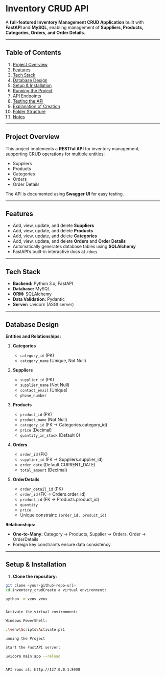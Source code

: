 # Inventory CRUD API

A **full-featured Inventory Management CRUD Application** built with **FastAPI** and **MySQL**, enabling management of **Suppliers, Products, Categories, Orders, and Order Details**.

---

## Table of Contents
1. [Project Overview](#project-overview)
2. [Features](#features)
3. [Tech Stack](#tech-stack)
4. [Database Design](#database-design)
5. [Setup & Installation](#setup--installation)
6. [Running the Project](#running-the-project)
7. [API Endpoints](#api-endpoints)
8. [Testing the API](#testing-the-api)
9. [Explanation of Creation](#explanation-of-creation)
10. [Folder Structure](#folder-structure)
11. [Notes](#notes)

---

## Project Overview
This project implements a **RESTful API** for inventory management, supporting CRUD operations for multiple entities:

- Suppliers
- Products
- Categories
- Orders
- Order Details

The API is documented using **Swagger UI** for easy testing.

---

## Features
- Add, view, update, and delete **Suppliers**
- Add, view, update, and delete **Products**
- Add, view, update, and delete **Categories**
- Add, view, update, and delete **Orders** and **Order Details**
- Automatically generates database tables using **SQLAlchemy**
- FastAPI’s built-in interactive docs at `/docs`

---

## Tech Stack
- **Backend:** Python 3.x, FastAPI
- **Database:** MySQL
- **ORM:** SQLAlchemy
- **Data Validation:** Pydantic
- **Server:** Uvicorn (ASGI server)

---

## Database Design

**Entities and Relationships:**

1. **Categories**
   - `category_id` (PK)
   - `category_name` (Unique, Not Null)

2. **Suppliers**
   - `supplier_id` (PK)
   - `supplier_name` (Not Null)
   - `contact_email` (Unique)
   - `phone_number`

3. **Products**
   - `product_id` (PK)
   - `product_name` (Not Null)
   - `category_id` (FK → Categories.category_id)
   - `price` (Decimal)
   - `quantity_in_stock` (Default 0)

4. **Orders**
   - `order_id` (PK)
   - `supplier_id` (FK → Suppliers.supplier_id)
   - `order_date` (Default CURRENT_DATE)
   - `total_amount` (Decimal)

5. **OrderDetails**
   - `order_detail_id` (PK)
   - `order_id` (FK → Orders.order_id)
   - `product_id` (FK → Products.product_id)
   - `quantity`
   - `price`
   - Unique constraint: `(order_id, product_id)`

**Relationships:**
- **One-to-Many:** Category → Products, Supplier → Orders, Order → OrderDetails
- Foreign key constraints ensure data consistency.

---

## Setup & Installation

1. **Clone the repository:**
```bash
git clone <your-github-repo-url>
cd inventory_crudCreate a virtual environment:

python -m venv venv


Activate the virtual environment:

Windows PowerShell:

.\venv\Scripts\Activate.ps1

unning the Project

Start the FastAPI server:

uvicorn main:app --reload


API runs at: http://127.0.0.1:8000



